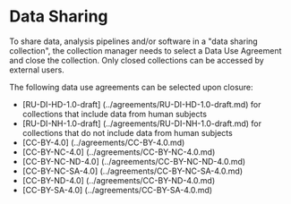 
# Data Sharing

To share data, analysis pipelines and/or software in a "data sharing collection", the collection manager needs to select a Data Use Agreement and close the collection. Only closed collections can be accessed by external users.

The following data use agreements can be selected upon closure:
  - [RU-DI-HD-1.0-draft]  (../agreements/RU-DI-HD-1.0-draft.md)  for collections that include data from human subjects
  - [RU-DI-NH-1.0-draft]  (../agreements/RU-DI-NH-1.0-draft.md)  for collections that do not include data from human subjects
  - [CC-BY-4.0]           (../agreements/CC-BY-4.0.md)
  - [CC-BY-NC-4.0]        (../agreements/CC-BY-NC-4.0.md)
  - [CC-BY-NC-ND-4.0]     (../agreements/CC-BY-NC-ND-4.0.md)
  - [CC-BY-NC-SA-4.0]     (../agreements/CC-BY-NC-SA-4.0.md)
  - [CC-BY-ND-4.0]        (../agreements/CC-BY-ND-4.0.md)
  - [CC-BY-SA-4.0]        (../agreements/CC-BY-SA-4.0.md)
